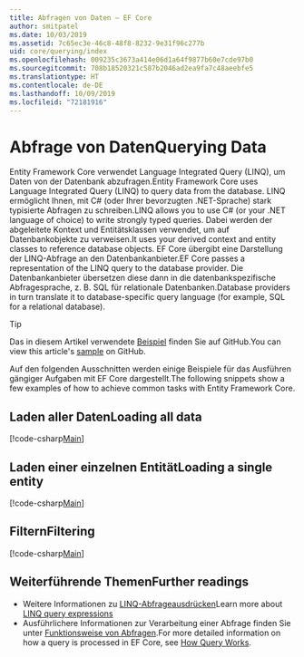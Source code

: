 ```yaml
---
title: Abfragen von Daten – EF Core
author: smitpatel
ms.date: 10/03/2019
ms.assetid: 7c65ec3e-46c8-48f8-8232-9e31f96c277b
uid: core/querying/index
ms.openlocfilehash: 009235c3673a414e06d1a64f9877b60e7cde97b0
ms.sourcegitcommit: 708b18520321c587b2046ad2ea9fa7c48aeebfe5
ms.translationtype: HT
ms.contentlocale: de-DE
ms.lasthandoff: 10/09/2019
ms.locfileid: "72181916"
---
```

# <a name="querying-data"></a><span data-ttu-id="a4218-102">Abfrage von Daten</span><span class="sxs-lookup"><span data-stu-id="a4218-102">Querying Data</span></span>

<span data-ttu-id="a4218-103">Entity Framework Core verwendet Language Integrated Query (LINQ), um Daten von der Datenbank abzufragen.</span><span class="sxs-lookup"><span data-stu-id="a4218-103">Entity Framework Core uses Language Integrated Query (LINQ) to query data from the database.</span></span> <span data-ttu-id="a4218-104">LINQ ermöglicht Ihnen, mit C# (oder Ihrer bevorzugten .NET-Sprache) stark typisierte Abfragen zu schreiben.</span><span class="sxs-lookup"><span data-stu-id="a4218-104">LINQ allows you to use C# (or your .NET language of choice) to write strongly typed queries.</span></span> <span data-ttu-id="a4218-105">Dabei werden der abgeleitete Kontext und Entitätsklassen verwendet, um auf Datenbankobjekte zu verweisen.</span><span class="sxs-lookup"><span data-stu-id="a4218-105">It uses your derived context and entity classes to reference database objects.</span></span> <span data-ttu-id="a4218-106">EF Core übergibt eine Darstellung der LINQ-Abfrage an den Datenbankanbieter.</span><span class="sxs-lookup"><span data-stu-id="a4218-106">EF Core passes a representation of the LINQ query to the database provider.</span></span> <span data-ttu-id="a4218-107">Die Datenbankanbieter übersetzen diese dann in die datenbankspezifische Abfragesprache, z. B. SQL für relationale Datenbanken.</span><span class="sxs-lookup"><span data-stu-id="a4218-107">Database providers in turn translate it to database-specific query language (for example, SQL for a relational database).</span></span>

> [!TIP]
> <span data-ttu-id="a4218-108">Das in diesem Artikel verwendete [Beispiel](https://github.com/aspnet/EntityFramework.Docs/tree/master/samples/core/Querying) finden Sie auf GitHub.</span><span class="sxs-lookup"><span data-stu-id="a4218-108">You can view this article's [sample](https://github.com/aspnet/EntityFramework.Docs/tree/master/samples/core/Querying) on GitHub.</span></span>

<span data-ttu-id="a4218-109">Auf den folgenden Ausschnitten werden einige Beispiele für das Ausführen gängiger Aufgaben mit EF Core dargestellt.</span><span class="sxs-lookup"><span data-stu-id="a4218-109">The following snippets show a few examples of how to achieve common tasks with Entity Framework Core.</span></span>

## <a name="loading-all-data"></a><span data-ttu-id="a4218-110">Laden aller Daten</span><span class="sxs-lookup"><span data-stu-id="a4218-110">Loading all data</span></span>

[!code-csharp[Main](../../../samples/core/Querying/Basics/Sample.cs#LoadingAllData)]

## <a name="loading-a-single-entity"></a><span data-ttu-id="a4218-111">Laden einer einzelnen Entität</span><span class="sxs-lookup"><span data-stu-id="a4218-111">Loading a single entity</span></span>

[!code-csharp[Main](../../../samples/core/Querying/Basics/Sample.cs#LoadingSingleEntity)]

## <a name="filtering"></a><span data-ttu-id="a4218-112">Filtern</span><span class="sxs-lookup"><span data-stu-id="a4218-112">Filtering</span></span>

[!code-csharp[Main](../../../samples/core/Querying/Basics/Sample.cs#Filtering)]

## <a name="further-readings"></a><span data-ttu-id="a4218-113">Weiterführende Themen</span><span class="sxs-lookup"><span data-stu-id="a4218-113">Further readings</span></span>

- <span data-ttu-id="a4218-114">Weitere Informationen zu [LINQ-Abfrageausdrücken](/dotnet/csharp/programming-guide/concepts/linq/basic-linq-query-operations)</span><span class="sxs-lookup"><span data-stu-id="a4218-114">Learn more about [LINQ query expressions](/dotnet/csharp/programming-guide/concepts/linq/basic-linq-query-operations)</span></span>
- <span data-ttu-id="a4218-115">Ausführlichere Informationen zur Verarbeitung einer Abfrage finden Sie unter [Funktionsweise von Abfragen](xref:core/querying/how-query-works).</span><span class="sxs-lookup"><span data-stu-id="a4218-115">For more detailed information on how a query is processed in EF Core, see [How Query Works](xref:core/querying/how-query-works).</span></span>
